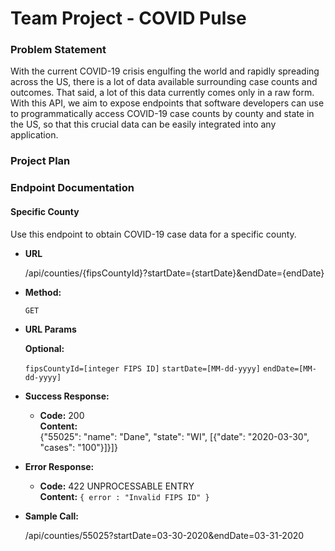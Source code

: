 # Team Project - COVID Pulse


### Problem Statement
With the current COVID-19 crisis engulfing the world and rapidly spreading across the US,
there is a lot of data available surrounding case counts and outcomes. That said, 
a lot of this data currently comes only in a raw form. With this API, we aim to expose endpoints
that software developers can use to programmatically access COVID-19 case counts by county and state
in the US, so that this crucial data can be easily integrated into any application.

### Project Plan


### Endpoint Documentation

#### Specific County


  Use this endpoint to obtain COVID-19 case data for a specific county. 

* **URL**

    /api/counties/{fipsCountyId}?startDate={startDate}&endDate={endDate}

* **Method:**
  
  `GET` 
  
*  **URL Params**

   **Optional:**
 
   `fipsCountyId=[integer FIPS ID]`
   `startDate=[MM-dd-yyyy]`
   `endDate=[MM-dd-yyyy]`


* **Success Response:**

  * **Code:** 200 <br />
    **Content:** <br />
        {"55025": "name": "Dane", "state": "WI", [{"date": "2020-03-30", "cases": "100"}]}]}
 
* **Error Response:**

  * **Code:** 422 UNPROCESSABLE ENTRY <br />
    **Content:** `{ error : "Invalid FIPS ID" }`

* **Sample Call:**

  /api/counties/55025?startDate=03-30-2020&endDate=03-31-2020